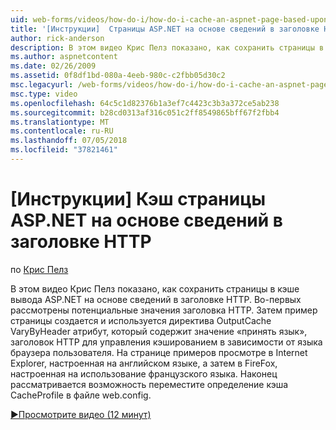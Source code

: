 ```yaml
---
uid: web-forms/videos/how-do-i/how-do-i-cache-an-aspnet-page-based-upon-information-in-the-http-header
title: '[Инструкции]  Страницы ASP.NET на основе сведений в заголовке HTTP кэша | Документация Майкрософт'
author: rick-anderson
description: В этом видео Крис Пелз показано, как сохранить страницы в кэше вывода ASP.NET на основе сведений в заголовке HTTP. Во-первых, потенциальные верхни HTTP...
ms.author: aspnetcontent
ms.date: 02/26/2009
ms.assetid: 0f8df1bd-080a-4eeb-980c-c2fbb05d30c2
msc.legacyurl: /web-forms/videos/how-do-i/how-do-i-cache-an-aspnet-page-based-upon-information-in-the-http-header
msc.type: video
ms.openlocfilehash: 64c5c1d82376b1a3ef7c4423c3b3a372ce5ab238
ms.sourcegitcommit: b28cd0313af316c051c2ff8549865bff67f2fbb4
ms.translationtype: MT
ms.contentlocale: ru-RU
ms.lasthandoff: 07/05/2018
ms.locfileid: "37821461"
---
```

<a name="how-do-i--cache-an-aspnet-page-based-upon-information-in-the-http-header"></a>[Инструкции]  Кэш страницы ASP.NET на основе сведений в заголовке HTTP
====================
по [Крис Пелз](https://twitter.com/chrispels)

В этом видео Крис Пелз показано, как сохранить страницы в кэше вывода ASP.NET на основе сведений в заголовке HTTP. Во-первых рассмотрены потенциальные значения заголовка HTTP. Затем пример страницы создается и используется директива OutputCache VaryByHeader атрибут, который содержит значение «принять язык», заголовок HTTP для управления кэшированием в зависимости от языка браузера пользователя. На странице примеров просмотре в Internet Explorer, настроенная на английском языке, а затем в FireFox, настроенная на использование французского языка. Наконец рассматривается возможность переместите определение кэша CacheProfile в файле web.config.

[&#9654;Просмотрите видео (12 минут)](https://channel9.msdn.com/Blogs/ASP-NET-Site-Videos/how-do-i-cache-an-aspnet-page-based-upon-information-in-the-http-header)
